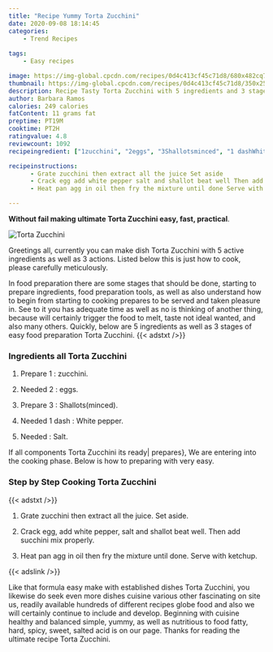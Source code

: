 ```yaml
---
title: "Recipe Yummy Torta Zucchini"
date: 2020-09-08 18:14:45
categories:
    - Trend Recipes
    
tags:
    - Easy recipes

image: https://img-global.cpcdn.com/recipes/0d4c413cf45c71d8/680x482cq70/torta-zucchini-recipe-main-photo.jpg
thumbnail: https://img-global.cpcdn.com/recipes/0d4c413cf45c71d8/350x250cq70/torta-zucchini-recipe-main-photo.jpg
description: Recipe Tasty Torta Zucchini with 5 ingredients and 3 stages of easy cooking.
author: Barbara Ramos
calories: 249 calories
fatContent: 11 grams fat
preptime: PT19M
cooktime: PT2H
ratingvalue: 4.8
reviewcount: 1092
recipeingredient: ["1zucchini", "2eggs", "3Shallotsminced", "1 dashWhite pepper", "Salt"]

recipeinstructions: 
      - Grate zucchini then extract all the juice Set aside 
      - Crack egg add white pepper salt and shallot beat well Then add succhini mix properly 
      - Heat pan agg in oil then fry the mixture until done Serve with ketchup

---
```




**Without fail making ultimate Torta Zucchini easy, fast, practical**. 


![Torta Zucchini](https://img-global.cpcdn.com/recipes/0d4c413cf45c71d8/680x482cq70/torta-zucchini-recipe-main-photo.jpg "Torta Zucchini")




Greetings all, currently you can make dish Torta Zucchini with 5 active ingredients as well as 3 actions. Listed below this is just how to cook, please carefully meticulously.

In food preparation there are some stages that should be done, starting to prepare ingredients, food preparation tools, as well as also understand how to begin from starting to cooking prepares to be served and taken pleasure in. See to it you has adequate time as well as no is thinking of another thing, because will certainly trigger the food to melt, taste not ideal wanted, and also many others. Quickly, below are 5 ingredients as well as 3 stages of easy food preparation Torta Zucchini.
{{< adstxt />}}

### Ingredients all Torta Zucchini


1. Prepare 1 : zucchini.

1. Needed 2 : eggs.

1. Prepare 3 : Shallots(minced).

1. Needed 1 dash : White pepper.

1. Needed  : Salt.



If all components Torta Zucchini its ready| prepares}, We are entering into the cooking phase. Below is how to preparing with very easy.

### Step by Step Cooking Torta Zucchini

{{< adstxt />}}


1. Grate zucchini then extract all the juice. Set aside.



1. Crack egg, add white pepper, salt and shallot beat well. Then add succhini mix properly.



1. Heat pan agg in oil then fry the mixture until done. Serve with ketchup.





{{< adslink />}}

Like that formula easy make with established dishes Torta Zucchini, you likewise do seek even more dishes cuisine various other fascinating on site us, readily available hundreds of different recipes globe food and also we will certainly continue to include and develop. Beginning with cuisine healthy and balanced simple, yummy, as well as nutritious to food fatty, hard, spicy, sweet, salted acid is on our page. Thanks for reading the ultimate recipe Torta Zucchini.
